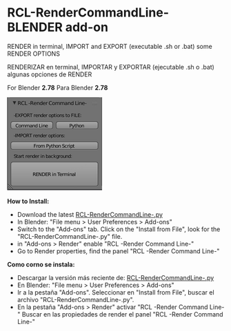 # RCL-RenderCommandLine- BLENDER add-on  
RENDER in terminal, IMPORT and EXPORT (executable .sh or .bat) some RENDER OPTIONS

RENDERIZAR en terminal, IMPORTAR y EXPORTAR (ejecutable .sh o .bat) algunas opciones de RENDER 

For Blender **2.78**
Para Blender **2.78**

![RCL-RenderCommandLine](https://github.com/eLeDeTe-LoDeTanda/RCL-RenderCommandLine-/blob/master/RCL-RenderCommandLine-.png)

**How to Install:**
* Download the latest [RCL-RenderCommandLine-.py](https://github.com/eLeDeTe-LoDeTanda/RCL-RenderCommandLine-/raw/master/RCL-RenderCommandLine-.py)
* In Blender: "File menu > User Preferences > Add-ons"
* Switch to the "Add-ons" tab. Click on the "Install from File", look for the "RCL-RenderCommandLine-.py" file.
* in "Add-ons > Render" enable "RCL -Render Command Line-"
* Go to Render properties, find the panel "RCL -Render Command Line-"

**Como corno se instala:**
* Descargar la versión más reciente de: [RCL-RenderCommandLine-.py](https://github.com/eLeDeTe-LoDeTanda/RCL-RenderCommandLine-/raw/master/RCL-RenderCommandLine-.py)
* En Blender: "File menu > User Preferences > Add-ons"
* Ir a la pestaña "Add-ons". Seleccionar en "Install from File", buscar el archivo "RCL-RenderCommandLine-.py".
* En la pestaña "Add-ons > Render" activar "RCL -Render Command Line-"
Buscar en las propiedades de render el panel "RCL -Render Command Line-"
